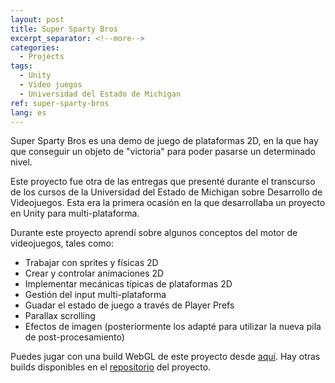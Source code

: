 ```yaml
---
layout: post
title: Super Sparty Bros
excerpt_separator: <!--more-->
categories:
  - Projects
tags:
  - Unity
  - Video juegos
  - Universidad del Estado de Michigan
ref: super-sparty-bros
lang: es
---
```


Super Sparty Bros es una demo de juego de plataformas 2D, en la que hay que conseguir un objeto de "victoria" para poder pasarse un determinado nivel.

<!--more-->

Este proyecto fue otra de las entregas que presenté durante el transcurso de los cursos de la Universidad del Estado de Michigan sobre Desarrollo de Videojuegos.
Esta era la primera ocasión en la que desarrollaba un proyecto en Unity para multi-plataforma.

Durante este proyecto aprendí sobre algunos conceptos del motor de videojuegos, tales como:
* Trabajar con sprites y físicas 2D
* Crear y controlar animaciones 2D
* Implementar mecánicas típicas de plataformas 2D
* Gestión del input multi-plataforma
* Guadar el estado de juego a través de Player Prefs
* Parallax scrolling
* Efectos de imagen (posteriormente los adapté para utilizar la nueva pila de post-procesamiento)

Puedes jugar con una build WebGL de este proyecto desde [aquí](/assets/webgl/super-sparty-bros).
Hay otras builds disponibles en el [repositorio](https://github.com/azarrias/super-sparty-bros) del proyecto.
